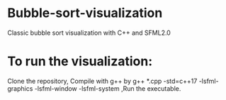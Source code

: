 # Bubble-sort-visualization
Classic bubble sort visualization with C++ and SFML2.0


# To run the visualization:
Clone the repository,
Compile with g++ by g++ *.cpp -std=c++17 -lsfml-graphics -lsfml-window -lsfml-system 
,Run the executable.
